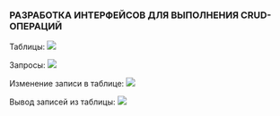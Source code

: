 ### РАЗРАБОТКА ИНТЕРФЕЙСОВ ДЛЯ ВЫПОЛНЕНИЯ CRUD-ОПЕРАЦИЙ

Таблицы:
<img src="../lr6.2_images/tables6.2.JPG">

Запросы:
<img src="../lr6.2_images/queries6.2.JPG">

Изменение записи в таблице:
<img src="../lr6.2_images/edit6.2.JPG">

Вывод записей из таблицы:
<img src="../lr6.2_images/klient6.2.JPG">